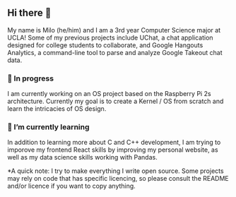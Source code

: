 ## Hi there 👋
My name is Milo (he/him) and I am a 3rd year Computer Science major at UCLA! Some of my previous projects include UChat, a chat application designed for college students to collaborate, and Google Hangouts Analytics, a command-line tool to parse and analyze Google Takeout chat data. 

### 🔬 In progress 
I am currently working on an OS project based on the Raspberry Pi 2s architecture. Currently my goal is to create a Kernel / OS from scratch and learn the intricacies of OS design.

### 🌳 I’m currently learning
In addition to learning more about C and C++ development, I am trying to imporove my frontend React skills by improving my personal website, as well as my data science skills working with Pandas.

*A quick note: I try to make everything I write open source. Some projects may rely on code that has specific licencing, so please consult the README and/or licence if you want to copy anything.

<!--
**milo-ucla/milo-ucla** is a ✨ _special_ ✨ repository because its `README.md` (this file) appears on your GitHub profile.

Here are some ideas to get you started:

- 🔭 I’m currently working on ...
- 🌱 I’m currently learning ...
- 👯 I’m looking to collaborate on ...
- 🤔 I’m looking for help with ...
- 💬 Ask me about ...
- 📫 How to reach me: ...
- 😄 Pronouns: ...
- ⚡ Fun fact: ...
-->
